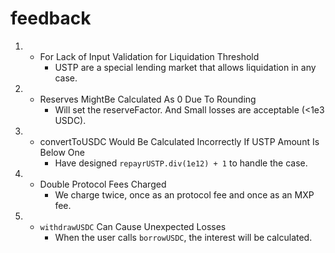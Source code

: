 # feedback

1.  -   For Lack of Input Validation for Liquidation Threshold
        -   USTP are a special lending market that allows liquidation in any case.

2.  -   Reserves MightBe Calculated As 0 Due To Rounding
        -   Will set the reserveFactor. And Small losses are acceptable (<1e3 USDC).

3.  -   convertToUSDC Would Be Calculated Incorrectly If USTP Amount Is Below One
        -   Have designed `repayrUSTP.div(1e12) + 1` to handle the case.

4.  -   Double Protocol Fees Charged
        -   We charge twice, once as an protocol fee and once as an MXP fee.

5.  -   `withdrawUSDC` Can Cause Unexpected Losses
        -   When the user calls `borrowUSDC`, the interest will be calculated.
